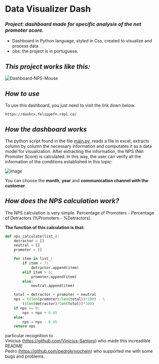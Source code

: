 # Data Visualizer Dash

### _Project: dashboard made for specific analysis of the net promoter score._

- Dashboard in Python language, styled in Css, created to visualize and process data
- obs: the project is in portuguese.

## _This project works like this:_

<!--
Sem o cursor do mouse:
![Dashboard-NPS](https://user-images.githubusercontent.com/79763393/156893430-0711505a-8d12-4d06-a825-e15ea3766c00.gif)
-->

<!--
Com o cursor do mouse:
-->
![Dashboard-NPS-Mouse](https://user-images.githubusercontent.com/79763393/156893599-2f316e23-fac9-47f3-b169-dd7c35699168.gif)

## _How to use_

To use this dashboard, you just need to visit the link down below.

```
https://dashcx.felippefn.repl.co/
```
## _How the dashboard works_

The python script found in the file [main.py](https://github.com/Felippefn/Data-visualizer-Dash/blob/main/main.py), reads a file in excel, extracts column by column the necessary information and computates it as a data model for visualization. After extracting the information, the NPS (Net Promoter Score) is calculated. In this way, the user can verify all the information of the conditions established in this topic:

![image](https://user-images.githubusercontent.com/79763393/156893824-afb68f48-edea-4060-aab3-db2608e89751.png)

You can choose the <b>month</b>, <b>year</b> and <b>communication channel with the customer</b>.


## _How does the NPS calculation work?_

The NPS calculation is very simple. Percentage of Promoters - Percentage of Detractors (%Promoters - %Detractors).

<b>The function of this calculation is that:</b>

```python
def nps_calculate(list_):
    detractor = []
    neutral = []
    promoter = []

    for item in list_:
        if item < 7:
            detractor.append(item)
        elif item > 8:
            promoter.append(item)
        else:
            neutral.append(item)

    total = detractor + promoter + neutral
    nps = ((len(promoter)/len(total))*100) - \
        ((len(detractor)/len(total))*100)
    if nps >= 0:
        nps = nps + 0.45
    else:
        nps = nps - 0.45
    return nps

```

particular recognition to<br>Vinicius (https://github.com/Vinicius-Santoro) who made this increadible README<br>
Pedro (https://github.com/pedrokrivochein) who supported me with some bugs and problems.
